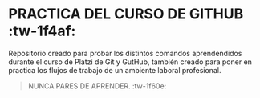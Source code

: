 # **PRACTICA DEL CURSO DE GITHUB** :tw-1f4af:
 
 Repositorio creado para probar los distintos comandos aprendendidos durante el curso de Platzi de Git y GutHub, también creado para poner en practica los flujos de trabajo de un ambiente laboral profesional.
 
 >NUNCA PARES DE APRENDER. :tw-1f60e:
